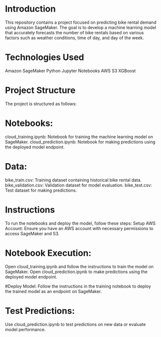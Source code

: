 # Introduction
This repository contains a project focused on predicting bike rental demand using Amazon SageMaker. The goal is to develop a machine learning model that accurately forecasts the number of bike rentals based on various factors such as weather conditions, time of day, and day of the week.

# Technologies Used
Amazon SageMaker
Python
Jupyter Notebooks
AWS S3
XGBoost

# Project Structure
The project is structured as follows:

# Notebooks:
cloud_training.ipynb: Notebook for training the machine learning model on SageMaker.
cloud_prediction.ipynb: Notebook for making predictions using the deployed model endpoint.

# Data:
bike_train.csv: Training dataset containing historical bike rental data.
bike_validation.csv: Validation dataset for model evaluation.
bike_test.csv: Test dataset for making predictions.

# Instructions
To run the notebooks and deploy the model, follow these steps:
Setup AWS Account: Ensure you have an AWS account with necessary permissions to access SageMaker and S3.

# Notebook Execution:
Open cloud_training.ipynb and follow the instructions to train the model on SageMaker.
Open cloud_prediction.ipynb to make predictions using the deployed model endpoint.

#Deploy Model:
Follow the instructions in the training notebook to deploy the trained model as an endpoint on SageMaker.

# Test Predictions:
Use cloud_prediction.ipynb to test predictions on new data or evaluate model performance.
